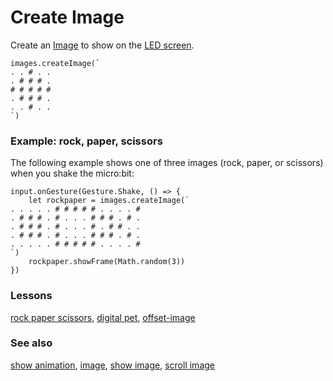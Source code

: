# Create Image

Create an [Image](/microbit/reference/image/image) to show on the [LED screen](/microbit/device/screen).

```sig
images.createImage(`
. . # . .
. # # # .
# # # # #
. # # # .
. . # . .
`)
```

### Example: rock, paper, scissors

The following example shows one of three images (rock, paper, or scissors) when you shake the micro:bit:

```
input.onGesture(Gesture.Shake, () => {
    let rockpaper = images.createImage(`
. . . . . # # # # # . . . . #
. # # # . # . . . # # # . # .
. # # # . # . . . # . # # . .
. # # # . # . . . # # # . # .
. . . . . # # # # # . . . . #
`)
    rockpaper.showFrame(Math.random(3))
})
```

### Lessons

[rock paper scissors](/microbit/lessons/rock-paper-scissors), [digital pet](/microbit/lessons/digital-pet), [offset-image](/microbit/lessons/offset-image)

### See also

[show animation](/microbit/reference/basic/show-animation), [image](/microbit/reference/image/image), [show image](/microbit/reference/image/show-image), [scroll image](/microbit/reference/image/scroll-image)


